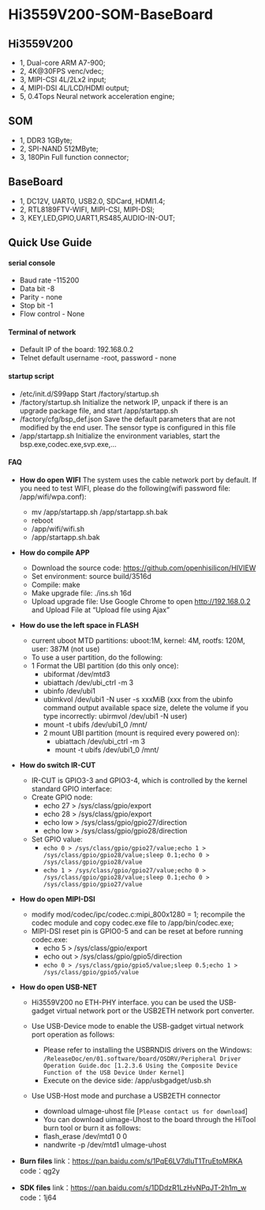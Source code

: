 
# Hi3559V200-SOM-BaseBoard

## Hi3559V200

* 1, Dual-core ARM A7-900;
* 2, 4K@30FPS venc/vdec;
* 3, MIPI-CSI 4L/2Lx2 input;
* 4, MIPI-DSI 4L/LCD/HDMI output;
* 5, 0.4Tops Neural network acceleration engine;

## SOM

* 1, DDR3 1GByte;
* 2, SPI-NAND 512MByte;  
* 3, 180Pin Full function connector;

## BaseBoard

* 1, DC12V, UART0, USB2.0, SDCard, HDMI1.4;
* 2, RTL8189FTV-WIFI, MIPI-CSI, MIPI-DSI;
* 3, KEY,LED,GPIO,UART1,RS485,AUDIO-IN-OUT;

## Quick Use Guide


#### serial console
* Baud rate -115200
* Data bit -8
* Parity - none
* Stop bit -1
* Flow control - None

#### Terminal of network
* Default IP of the board: 192.168.0.2
* Telnet default username -root, password - none


#### startup script

* /etc/init.d/S99app
    Start /factory/startup.sh
* /factory/startup.sh
    Initialize the network IP, unpack if there is an upgrade package file, and start /app/startapp.sh
* /factory/cfg/bsp_def.json
    Save the default parameters that are not modified by the end user. The sensor type is configured in this file
* /app/startapp.sh
    Initialize the environment variables, start the bsp.exe,codec.exe,svp.exe,...

#### FAQ
* **How do open WIFI**
  The system uses the cable network port by default. If you need to test WIFI, please do the following(wifi password file: /app/wifi/wpa.conf):
    * mv /app/startapp.sh /app/startapp.sh.bak
    * reboot
    * /app/wifi/wifi.sh
    * /app/startapp.sh.bak
* **How do compile APP**
    * Download the source code: https://github.com/openhisilicon/HIVIEW
    * Set environment: source build/3516d
    * Compile: make
    * Make upgrade file: ./ins.sh 16d
    * Upload upgrade file: Use Google Chrome to open  http://192.168.0.2 and  Upload File at “Upload file using Ajax”
    
* **How do use the left space in FLASH**
  * current uboot MTD partitions: uboot:1M,  kernel: 4M, rootfs: 120M, user: 387M (not use)
  * To use a user partition, do the following:
  * 1 Format the UBI partition (do this only once):
      *  ubiformat /dev/mtd3
      *  ubiattach /dev/ubi_ctrl -m 3
      *  ubinfo /dev/ubi1
      *  ubimkvol /dev/ubi1 -N user -s xxxMiB 
         (xxx from the ubinfo command output available space size,
        delete the volume if you type incorrectly:  ubirmvol /dev/ubi1 -N user)
      *  mount -t ubifs /dev/ubi1_0 /mnt/ 
    * 2 mount UBI partition (mount is required every  powered on):
      *  ubiattach /dev/ubi_ctrl -m 3
      *  mount -t ubifs /dev/ubi1_0 /mnt/
  
* **How do switch IR-CUT**
  * IR-CUT is GPIO3-3 and GPIO3-4, which is controlled by the kernel standard GPIO interface:
  * Create GPIO node:
    * echo 27 > /sys/class/gpio/export
    * echo 28 > /sys/class/gpio/export
    * echo low > /sys/class/gpio/gpio27/direction
    * echo low > /sys/class/gpio/gpio28/direction
  *  Set GPIO value: 
        * `echo 0 > /sys/class/gpio/gpio27/value;echo 1 > /sys/class/gpio/gpio28/value;sleep 0.1;echo 0 > /sys/class/gpio/gpio28/value`
        * `echo 1 > /sys/class/gpio/gpio27/value;echo 0 > /sys/class/gpio/gpio28/value;sleep 0.1;echo 0 > /sys/class/gpio/gpio27/value`

* **How do open MIPI-DSI**
    * modify mod/codec/ipc/codec.c:mipi_800x1280 = 1;
      recompile the codec module and copy codec.exe file to /app/bin/codec.exe;
    * MIPI-DSI reset pin is GPIO0-5 and can be reset at before running codec.exe:
        * echo 5 > /sys/class/gpio/export
        * echo out > /sys/class/gpio/gpio5/direction
        * `echo 0 > /sys/class/gpio/gpio5/value;sleep 0.5;echo 1 > /sys/class/gpio/gpio5/value`

* **How do open USB-NET**
    * Hi3559V200 no ETH-PHY interface. you can be used the USB-gadget     virtual network port or the USB2ETH network port converter.
    * Use USB-Device mode to enable the USB-gadget virtual network port operation as follows:
      * Please refer to installing the USBRNDIS drivers on the Windows: `/ReleaseDoc/en/01.software/board/OSDRV/Peripheral Driver Operation Guide.doc [1.2.3.6 Using the Composite Device Function of the USB Device Under Kernel]`
      * Execute on the device side: /app/usbgadget/usb.sh

    * Use USB-Host mode and purchase a USB2ETH connector
      * download uImage-uhost file [`Please contact us for download`]
      * You can download uimage-Uhost to the board through the HiTool burn tool or burn it as follows:
      * flash_erase /dev/mtd1 0 0
      * nandwrite -p /dev/mtd1 uImage-uhost

* **Burn files**
    link：https://pan.baidu.com/s/1PqE6LV7dluT1TruEtoMRKA code：qg2y 
* **SDK files**
    link：https://pan.baidu.com/s/1DDdzR1LzHvNPqJT-2h1m_w code：1j64 
